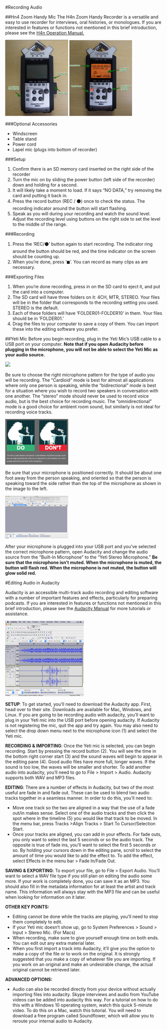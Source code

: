 #Recording Audio

##Hn4 Zoom Handy Mic
The H4n Zoom Handy Recorder is a versatile and easy to use recorder for interviews, oral histories, or monologues. If you are interested in features or functions not mentioned in this brief introduction, please see the [H4n Operation Manual.](https://www.zoom-na.com/sites/default/files/products/downloads/pdfs/Zoom_H4nPro_English.pdf)

<img src="img/handymicoff.png" width="40%"> <img src="img/handymicon.png" width="40%">



###Optional Accessories
* Windscreen
* Table stand
* Power cord
* Lapel mic (plugs into bottom of recorder)

###Setup
1. Confirm there is an SD memory card inserted on the right side of the recorder
1. Turn the mic on by sliding the power button (left side of the recorder) down and holding for a second.</li>
1. It will likely take a moment to load. If it says “NO DATA,” try removing the card and putting it back in.</li>
1. Press the record button (REC / ⚫) once to check the status. The recording indicator around the button will start flashing.</li>
1. Speak as you will during your recording and watch the sound level. Adjust the recording level using buttons on the right side to set the level to the middle of the range.


###Recording
1. Press the ‘REC/⚫’ button again to start recording. The indicator ring around the button should be red, and the time indicator on the screen should be counting up.
1. When you’re done, press ‘◼’. You can record as many clips as are necessary.


###Exporting Files
1. When you’re done recording, press in on the SD card to eject it, and put the card into a computer.
1. The SD card will have three folders on it: 4CH, MTR, STEREO. Your files will be in the folder that corresponds to the recording setting you used. STEREO is the default.
1. Each of these folders will have ‘FOLDER01-FOLDER10’ in them. Your files should be in ‘FOLDER01.’
1. Drag the files to your computer to save a copy of them. You can import these into the editing software you prefer.</li>



##Yeti Mic
Before you begin recording, plug in the Yeti Mic’s USB cable to a USB port on your computer.
**Note that if you open Audacity before plugging in the microphone, you will not be able to select the Yeti Mic as your audio source.**

<img src="img/micpatterns.png" width="40%">

Be sure to choose the right microphone pattern for the type of audio you will be recording. The “Cardioid” mode is best for almost all applications where only one person is speaking, while the “bidirectional” mode is best for a situation where you wish to record two speakers in conversation with one another. The “stereo” mode should never be used to record voice audio, but is the best choice for recording music. The “omnidirectional” mode is a good choice for ambient room sound, but similarly is not ideal for recording voice tracks.

<img src="img/yetidodont.png" width="40%">

Be sure that your microphone is positioned correctly. It should be about one foot away from the person speaking, and oriented so that the person is speaking toward the side rather than the top of the microphone as shown in the image to the left.

<img src="img/audacity1.png" width="40%">

After your microphone is plugged into your USB port and you’ve selected the correct microphone pattern, open Audacity and change the audio source from the “Built-In Microphone” to the “Yeti Stereo Microphone.”   **Be sure that the microphone isn’t muted. When the microphone is muted, the button will flash red. When the microphone is not muted, the button will glow solid red.**

#Editing Audio in Audacity

Audacity is an accessible multi-track audio recording and editing software with a number of important features and effects, particularly for preparing podcasts. If you are interested in features or functions not mentioned in this brief introduction, please see the [Audacity Manual](http://manual.audacityteam.org/) for more tutorials or assistance.

<img src="img/audacityedit.png" width="50%">

**SETUP**: To  get started, you’ll need to download the Audacity app. First, head over to their site. Downloads are available for Mac, Windows, and Linux. If you are going to be recording audio with audacity, you’ll want to plug in your Yeti mic into the USB port before opening audacity. If Audacity is not registering the mic, quit the app and try again. You may also need to select the drop down menu next to the microphone icon (1) and select the Yeti mic.

**RECORDING & IMPORTING**: Once the Yeti mic is selected, you can begin recording. Start by pressing the record button (2). You will see the time in the bottom right corner start (3) and the sound waves will begin to appear in the editing pane (4). Good audio files have more full, longer waves. If the sound is too low, the waves will be smaller and shorter. To add another audio into audacity, you’ll need to go to File > Import > Audio. Audacity supports both WAV and MP3 files.

**EDITING**: There are a number of effects in Audacity, but two of the most useful are fade in and fade out. These can be used to blend two audio tracks together in a seamless manner. In order to do this, you’ll need to:
* Move one track so the two are aligned in a way that the use of a fade out/in makes sense. Select one of the audio tracks and then click the spot where in the timeline (5) you would like that track to be moved. In the menu bar, press Tracks >Align Tracks > Start To Cursor/Selection Start.
* Once your tracks are aligned, you can add in your effects. For fade outs, you only want to select the last 5 seconds or so the audio track. The opposite is true of fade ins, you’ll want to select the first 5 seconds or so. By holding your cursors down in the editing pane, scroll to select the amount of time you would like to add the effect to. To add the effect, select Effects in the menu bar > Fade In/Fade Out.

**SAVING & EXPORTING**: To export your file, go to File > Export Audio. You’ll want to select a WAV file type if you still plan on editing the audio some more. If your work is completely done, you can save it as an MP3. You should also fill in the metadata information for at least the artist and track name. This information will always stay with the MP3 file and can be useful when looking for information on it later.

**OTHER KEY POINTS:**
* Editing cannot be done while the tracks are playing, you’ll need to stop them completely to edit.
* If your Yeti mic doesn’t show up, go to System Preferences > Sound > Input > Stereo Mic. (For Macs)
* When recording, make sure to give yourself enough time on both ends. You can edit out any extra material later.
* When you first import a track into Audacity, it’ll give you the option to make a copy of the file or to work on the original. It is strongly suggested that you make a copy of whatever file you are importing. If you work on an original and make an undesirable change, the actual original cannot be retrieved later.

**ADVANCED OPTIONS:**
* Audio can also be recorded directly from your device without actually importing files into audacity. Skype interviews and audio from YouTube videos can be added into audacity this way. For a tutorial on how to do this with a Windows 10 operating system, watch this quick 5-minute video. To do this on a Mac, watch this tutorial. You will need to download a free program called Soundflower, which will allow you to reroute your internal audio to Audacity.
